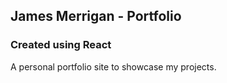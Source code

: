 ## James Merrigan - Portfolio 
### Created using React

A personal portfolio site to showcase my projects.